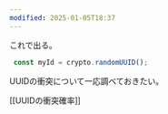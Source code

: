 ```yaml
---
modified: 2025-01-05T18:37
---
```

  

これで出る。

```JavaScript
 const myId = crypto.randomUUID();
```

  

UUIDの衝突について一応調べておきたい。

[[UUIDの衝突確率]]